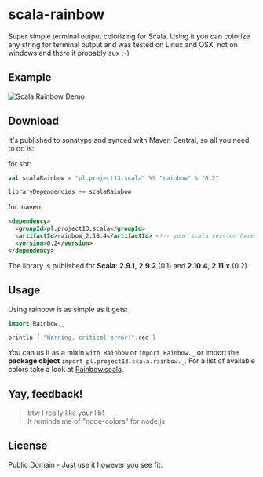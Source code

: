scala-rainbow
=============

Super simple terminal output colorizing for Scala.
Using it you can colorize any string for terminal output and was tested on Linux and OSX, not on windows and there it probably sux ;-)

Example
-------

<img src="https://raw.github.com/ktoso/scala-rainbow/master/doc/demo.png" alt="Scala Rainbow Demo"/>

Download
--------

It's published to sonatype and synced with Maven Central, so all you need to do is:

for sbt:

```scala
val scalaRainbow = "pl.project13.scala" %% "rainbow" % "0.2"

libraryDependencies += scalaRainbow
```

for maven:

```xml
<dependency>
  <groupId>pl.project13.scala</groupId>
  <artifactId>rainbow_2.10.4</artifactId> <!-- your scala version here -->
  <version>0.2</version>
</dependency>
```

The library is published for **Scala**: **2.9.1**, **2.9.2** (0.1) and **2.10.4**, **2.11.x** (0.2).

Usage
------
Using rainbow is as simple as it gets:

```scala
import Rainbow._

println { "Warning, critical error!".red }
```

You can us it as a mixin `with Rainbow` or `import Rainbow._` or import the **package object** `import pl.project13.scala.rainbow._`.
For a list of available colors take a look at <a href="https://github.com/ktoso/scala-rainbow/blob/master/src/main/scala/pl/project13/scala/rainbow/Rainbow.scala">Rainbow.scala</a>.

Yay, feedback!
-------------

> btw I really like your lib!<br/>
> It reminds me of "node-colors" for node.js

License
-------
Public Domain - Just use it however you see fit.
